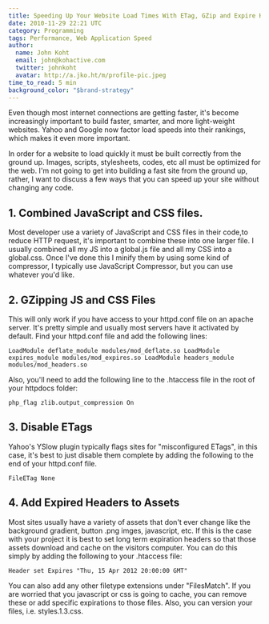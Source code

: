 ```yaml
---
title: Speeding Up Your Website Load Times With ETag, GZip and Expire Headers
date: 2010-11-29 22:21 UTC
category: Programming
tags: Performance, Web Application Speed
author:
  name: John Koht
  email: john@kohactive.com
  twitter: johnkoht
  avatar: http://a.jko.ht/m/profile-pic.jpeg
time_to_read: 5 min
background_color: "$brand-strategy"
---
```


Even though most internet connections are getting faster, it's become increasingly important to build faster, smarter, and more light-weight websites. Yahoo and Google now factor load speeds into their rankings, which makes it even more important.

In order for a website to load quickly it must be built correctly from the ground up. Images, scripts, stylesheets, codes, etc all must be optimized for the web. I'm not going to get into building a fast site from the ground up, rather, I want to discuss a few ways that you can speed up your site without changing any code.

## 1. Combined JavaScript and CSS files.
Most developer use a variety of JavaScript and CSS files in their code,to reduce HTTP request, it's important to combine these into one larger file. I usually combined all my JS into a global.js file and all my CSS into a global.css. Once I've done this I minify them by using some kind of compressor, I typically use JavaScript Compressor, but you can use whatever you'd like.

## 2. GZipping JS and CSS Files
This will only work if you have access to your httpd.conf file on an apache server. It's pretty simple and usually most servers have it activated by default. Find your httpd.conf file and add the following lines:

```
LoadModule deflate_module modules/mod_deflate.so LoadModule expires_module modules/mod_expires.so LoadModule headers_module modules/mod_headers.so
```

Also, you'll need to add the following line to the .htaccess file in the root of your httpdocs folder:

```
php_flag zlib.output_compression On
```

## 3. Disable ETags
Yahoo's YSlow plugin typically flags sites for "misconfigured ETags", in this case, it's best to just disable them complete by adding the following to the end of your httpd.conf file.

```
FileETag None
```

## 4. Add Expired Headers to Assets
Most sites usually have a variety of assets that don't ever change like the background gradient, button .png imges, javascript, etc. If this is the case with your project it is best to set long term expiration headers so that those assets download and cache on the visitors computer. You can do this simply by adding the following to your .htaccess file:

```
Header set Expires "Thu, 15 Apr 2012 20:00:00 GMT"
```

You can also add any other filetype extensions under "FilesMatch". If you are worried that you javascript or css is going to cache, you can remove these or add specific expirations to those files. Also, you can version your files, i.e. styles.1.3.css.